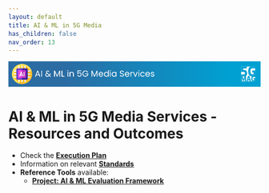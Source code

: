 ```yaml
---
layout: default
title: AI & ML in 5G Media 
has_children: false
nav_order: 13
---
```


<img src="../assets/images/Banner_AIML.png" /> 

# AI & ML in 5G Media Services - Resources and Outcomes

* Check the [**Execution Plan**](https://github.com/orgs/5G-MAG/projects/44/views/16)
* Information on relevant [**Standards**](https://5g-mag.github.io/Standards/pages/aiml.html)
* **Reference Tools** available:
   * [**Project: AI & ML Evaluation Framework**](https://5g-mag.github.io/Getting-Started/pages/ai-ml-evaluation-framework/)
